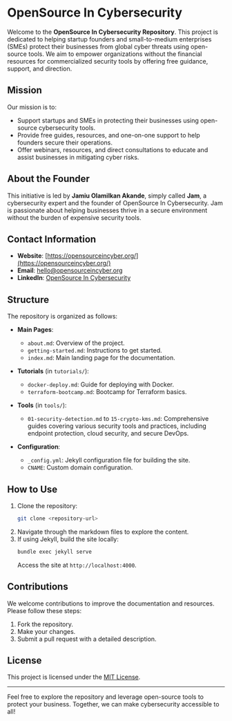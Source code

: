 # OpenSource In Cybersecurity

Welcome to the **OpenSource In Cybersecurity Repository**. This project is dedicated to helping startup founders and small-to-medium enterprises (SMEs) protect their businesses from global cyber threats using open-source tools. We aim to empower organizations without the financial resources for commercialized security tools by offering free guidance, support, and direction.

## Mission
Our mission is to:
- Support startups and SMEs in protecting their businesses using open-source cybersecurity tools.
- Provide free guides, resources, and one-on-one support to help founders secure their operations.
- Offer webinars, resources, and direct consultations to educate and assist businesses in mitigating cyber risks.

## About the Founder
This initiative is led by **Jamiu Olamilkan Akande**, simply called **Jam**, a cybersecurity expert and the founder of OpenSource In Cybersecurity. Jam is passionate about helping businesses thrive in a secure environment without the burden of expensive security tools.

## Contact Information
- **Website**: [https://opensourceincyber.org/](https://opensourceincyber.org/)
- **Email**: hello@opensourceincyber.org
- **LinkedIn**: [OpenSource In Cybersecurity](https://www.linkedin.com/company/opensource-in-cybersecurity)

## Structure
The repository is organized as follows:

- **Main Pages**:
  - `about.md`: Overview of the project.
  - `getting-started.md`: Instructions to get started.
  - `index.md`: Main landing page for the documentation.

- **Tutorials** (in `tutorials/`):
  - `docker-deploy.md`: Guide for deploying with Docker.
  - `terraform-bootcamp.md`: Bootcamp for Terraform basics.

- **Tools** (in `tools/`):
  - `01-security-detection.md` to `15-crypto-kms.md`: Comprehensive guides covering various security tools and practices, including endpoint protection, cloud security, and secure DevOps.

- **Configuration**:
  - `_config.yml`: Jekyll configuration file for building the site.
  - `CNAME`: Custom domain configuration.

## How to Use
1. Clone the repository:
   ```bash
   git clone <repository-url>
   ```
2. Navigate through the markdown files to explore the content.
3. If using Jekyll, build the site locally:
   ```bash
   bundle exec jekyll serve
   ```
   Access the site at `http://localhost:4000`.

## Contributions
We welcome contributions to improve the documentation and resources. Please follow these steps:
1. Fork the repository.
2. Make your changes.
3. Submit a pull request with a detailed description.

## License
This project is licensed under the [MIT License](LICENSE).

---
Feel free to explore the repository and leverage open-source tools to protect your business. Together, we can make cybersecurity accessible to all!
